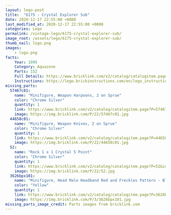 ```yaml
---
layout: lego-post
title:  "6175 - Crystal Explorer Sub"
date: 2020-12-17 22:55:00 +0000
last_modified_at: 2020-12-17 22:55:00 +0000
categories: Lego
permalink: /vintage-lego/6175-crystal-explorer-sub/
image_root: /assets/lego/6175-crystal-explorer-sub/
thumb_nail: logo.png
images:
    - logo.png
facts:
    Year: 1995
    Category: Aquazone
    Parts: 152
    Full Details: https://www.bricklink.com/v2/catalog/catalogitem.page?S=6175-1
    Instructions: https://lego.brickinstructions.com/en/lego_instructions/set/6175/Crystal_Explorer_Sub_
missing_parts:
  57467c01:
    name: "Minifigure, Weapon Harpoons, 2 on Sprue"
    color: "Chrome Silver"
    quantity: 1
    link: https://www.bricklink.com/v2/catalog/catalogitem.page?P=57467c01&idColor=22
    image: https://img.bricklink.com/P/22/57467c01.jpg
  44658c01:
    name: "Minifigure, Weapon Knives, 2 on Sprue"
    color: "Chrome Silver"
    quantity: 1
    link: https://www.bricklink.com/v2/catalog/catalogitem.page?P=44658c01&idColor=22
    image: https://img.bricklink.com/P/22/44658c01.jpg
  52:
    name: "Rock 1 x 1 Crystal 5 Point"
    color: "Chrome Silver"
    quantity: 1
    link: https://www.bricklink.com/v2/catalog/catalogitem.page?P=52&idColor=22
    image: https://img.bricklink.com/P/22/52.jpg
  3626bpx101:
    name: "Minifigure, Head Male Headband Red and Freckles Pattern - Blocked Open Stud"
    color: "Yellow"
    quantity: 1
    link: https://www.bricklink.com/v2/catalog/catalogitem.page?P=3626bpx101&idColor=3
    image: https://img.bricklink.com/P/3/3626bpx101.jpg
missing_parts_image_credit: Parts images from bricklink.com
---
```

